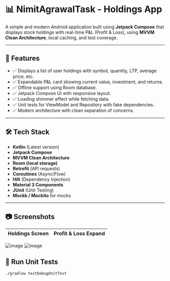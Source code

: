 # 📊 NimitAgrawalTask - Holdings App

A simple and modern Android application built using **Jetpack Compose** that displays stock holdings with real-time P&L (Profit & Loss), using **MVVM Clean Architecture**, local caching, and test coverage.

---

## 🚀 Features

- ✅ Displays a list of user holdings with symbol, quantity, LTP, average price, etc.
- ✅ Expandable P&L card showing current value, investment, and returns.
- ✅ Offline support using Room database.
- ✅ Jetpack Compose UI with responsive layout.
- ✅ Loading shimmer effect while fetching data.
- ✅ Unit tests for ViewModel and Repository with fake dependencies.
- ✅ Modern architecture with clean separation of concerns.

---

## 🛠️ Tech Stack

- **Kotlin** (Latest version)
- **Jetpack Compose**
- **MVVM Clean Architecture**
- **Room (local storage)**
- **Retrofit** (API requests)
- **Coroutines** (Async/Flow)
- **Hilt** (Dependency Injection)
- **Material 3 Components**
- **JUnit** (Unit Testing)
- **Mockk / Mockito** for mocks

---

## 📷 Screenshots

| Holdings Screen | Profit & Loss Expand |
|-----------------|----------------------|
![image](https://github.com/user-attachments/assets/1c898e41-00d7-4861-a917-c3869670a757)
![image](https://github.com/user-attachments/assets/33077db7-7362-41c9-ae45-223eaff71994)

## 🧪 Run Unit Tests

```bash
./gradlew testDebugUnitTest
